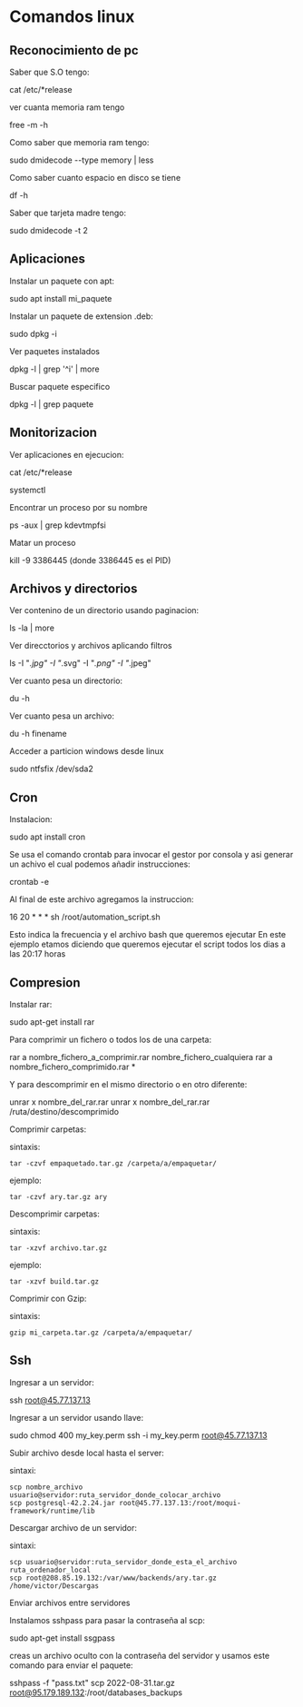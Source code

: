# Comandos linux


## Reconocimiento de pc

Saber que S.O tengo:

  cat /etc/*release

ver cuanta memoria ram tengo

  free -m -h

Como saber que memoria ram tengo:

  sudo dmidecode --type memory | less

Como saber cuanto espacio en disco se tiene

  df -h

Saber que tarjeta madre tengo:

  sudo dmidecode -t 2

## Aplicaciones

Instalar un paquete con apt:

  sudo apt install mi_paquete

Instalar un paquete de extension .deb:

  sudo dpkg -i 

Ver paquetes instalados

  dpkg -l | grep '^i' | more

Buscar paquete especifico

  dpkg -l | grep paquete


## Monitorizacion

Ver aplicaciones en ejecucion:

  cat /etc/*release

  systemctl

Encontrar un proceso por su nombre

  ps -aux | grep kdevtmpfsi

Matar un proceso

  kill -9 3386445 (donde 3386445 es el PID)


## Archivos y directorios

Ver contenino de un directorio usando paginacion:

  ls -la | more

Ver direcctorios y archivos aplicando filtros

  ls -I "*.jpg" -I "*.svg" -I "*.png" -I "*.jpeg"

Ver cuanto pesa un directorio:

  du -h

Ver cuanto pesa un archivo:

  du -h finename

Acceder a particion windows desde linux

  sudo ntfsfix /dev/sda2


## Cron

Instalacion:

  sudo apt install cron

Se usa el comando crontab para invocar el gestor por consola y asi generar un achivo el cual podemos añadir instrucciones:

  crontab -e



Al final de este archivo agregamos la instruccion:

16 20 * * * sh /root/automation_script.sh

Esto indica la frecuencia y el archivo bash que queremos ejecutar
En este ejemplo etamos diciendo que queremos ejecutar el script todos los dias a las 20:17 horas


## Compresion

Instalar rar:

  sudo apt-get install rar

Para comprimir un fichero o todos los de una carpeta:

  rar a nombre_fichero_a_comprimir.rar nombre_fichero_cualquiera
  rar a nombre_fichero_comprimido.rar *

Y para descomprimir en el mismo directorio o en otro diferente:

  unrar x nombre_del_rar.rar
  unrar x nombre_del_rar.rar /ruta/destino/descomprimido

Comprimir carpetas:

  sintaxis:
  
    tar -czvf empaquetado.tar.gz /carpeta/a/empaquetar/

  ejemplo:

    tar -czvf ary.tar.gz ary

Descomprimir carpetas:

  sintaxis:
  
    tar -xzvf archivo.tar.gz

  ejemplo:

    tar -xzvf build.tar.gz

Comprimir con Gzip:

  sintaxis:
  
    gzip mi_carpeta.tar.gz /carpeta/a/empaquetar/


## Ssh

Ingresar a un servidor:

  ssh root@45.77.137.13

Ingresar a un servidor usando llave:
  
  sudo chmod 400 my_key.perm
  ssh -i my_key.perm root@45.77.137.13

Subir archivo desde local hasta el server:

  sintaxi:

    scp nombre_archivo usuario@servidor:ruta_servidor_donde_colocar_archivo
    scp postgresql-42.2.24.jar root@45.77.137.13:/root/moqui-framework/runtime/lib

Descargar archivo de un servidor:

  sintaxi:

    scp usuario@servidor:ruta_servidor_donde_esta_el_archivo ruta_ordenador_local
    scp root@208.85.19.132:/var/www/backends/ary.tar.gz /home/victor/Descargas

Enviar archivos entre servidores

Instalamos sshpass para pasar la contraseña al scp:

  sudo apt-get install ssgpass

creas un archivo oculto con la contraseña del servidor y usamos este comando para enviar el paquete:

  sshpass -f "pass.txt" scp 2022-08-31.tar.gz root@95.179.189.132:/root/databases_backups

